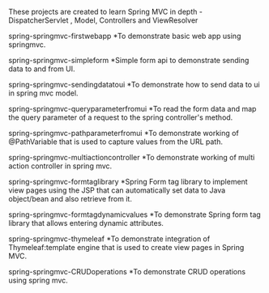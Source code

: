 These projects are created to learn Spring MVC in depth - DispatcherServlet , Model, Controllers and ViewResolver

spring-springmvc-firstwebapp
*To demonstrate basic web app using springmvc.

spring-springmvc-simpleform
*Simple form api to demonstrate sending data to and from UI.

spring-springmvc-sendingdatatoui
*To demonstrate how to send data to ui in spring mvc model.

spring-springmvc-queryparameterfromui
*To read the form data and map the query parameter of a request to the spring controller's method.

spring-springmvc-pathparameterfromui
*To demonstrate working of @PathVariable that is used to capture values from the URL path.


spring-springmvc-multiactioncontroller
*To demonstrate working of multi action controller in spring mvc.

spring-springmvc-formtaglibrary
*Spring Form tag library to implement view pages using the JSP that can automatically set data to Java object/bean and also retrieve from it.

spring-springmvc-formtagdynamicvalues
*To demonstrate Spring form tag library that allows entering dynamic attributes.

spring-springmvc-thymeleaf
*To demonstrate integration of Thymeleaf:template engine that is used to create view pages in Spring MVC.

spring-springmvc-CRUDoperations
*To demonstrate CRUD operations using spring mvc.
